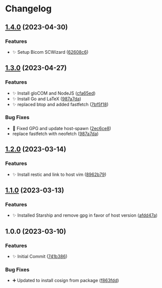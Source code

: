 # Changelog

## [1.4.0](https://github.com/ironman820/ironman-ubuntu/compare/v1.3.0...v1.4.0) (2023-04-30)


### Features

* :sparkles: Setup Bicom SCWizard ([62608c6](https://github.com/ironman820/ironman-ubuntu/commit/62608c6871f5d58babb85e230759de4319ede957))

## [1.3.0](https://github.com/ironman820/ironman-ubuntu/compare/v1.2.0...v1.3.0) (2023-04-27)


### Features

* :sparkles: Install gloCOM and NodeJS ([cfa65ed](https://github.com/ironman820/ironman-ubuntu/commit/cfa65edb6ded3d07382689d929fbeeb61200454e))
* :sparkles: Install Go and LaTeX ([987a7da](https://github.com/ironman820/ironman-ubuntu/commit/987a7da258ccd6a1ede11512621524217ca4e39d))
* :sparkles: replaced btop and added fastfetch ([7bf5f18](https://github.com/ironman820/ironman-ubuntu/commit/7bf5f187eb77b2069eb410cb75d0ef5382a3c16f))


### Bug Fixes

* :bug: Fixed GPG and update host-spawn ([2ec6ce8](https://github.com/ironman820/ironman-ubuntu/commit/2ec6ce87f822612f5e744d35c4cf4a2ba8df0c21))
* replace fastfetch with neofetch ([987a7da](https://github.com/ironman820/ironman-ubuntu/commit/987a7da258ccd6a1ede11512621524217ca4e39d))

## [1.2.0](https://github.com/ironman820/ironman-ubuntu/compare/v1.1.0...v1.2.0) (2023-03-14)


### Features

* :sparkles: Install restic and link to host vim ([8962b79](https://github.com/ironman820/ironman-ubuntu/commit/8962b79769bdeb7fa8681da939748f3f528494b2))

## [1.1.0](https://github.com/ironman820/ironman-ubuntu/compare/v1.0.0...v1.1.0) (2023-03-13)


### Features

* :sparkles: Installed Starship and remove gpg in favor of host version ([afdd47a](https://github.com/ironman820/ironman-ubuntu/commit/afdd47ac1aa294540e7a3de1694917079f54f25b))

## 1.0.0 (2023-03-10)


### Features

* :sparkles: Initial Commit ([741b386](https://github.com/ironman820/ironman-ubuntu/commit/741b3861c1419cf013469b4ae13da24221f95a07))


### Bug Fixes

* :heavy_plus_sign: Updated to install cosign from package ([f863fdd](https://github.com/ironman820/ironman-ubuntu/commit/f863fdd77daee9cb4d981eaba9b43994fc5d4935))
